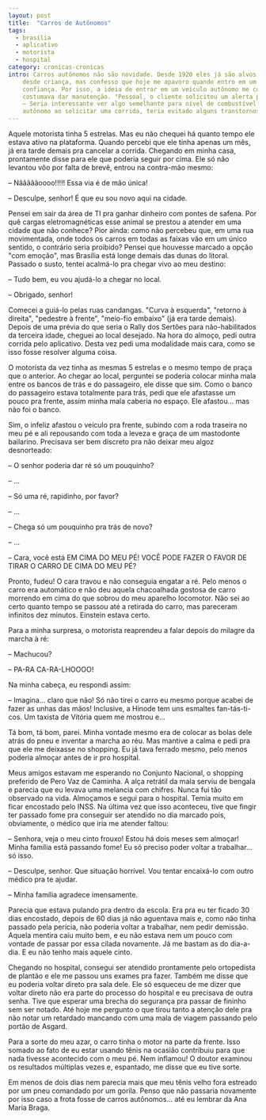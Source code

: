 ```yaml
---
layout: post
title:  "Carros de Autônomos"
tags:
  - brasília
  - aplicativo
  - motorista
  - hospital
category: cronicas-cronicas
intro: Carros autônomos não são novidade. Desde 1920 eles já são alvos de pesquisa e polêmica. Eu sou louco por carros 
    desde criança, mas confesso que hoje me apavoro quando entro em um quatro-rodas cujo motorista não me inspira 
    confiança. Por isso, a ideia de entrar em um veículo autônomo me conforta, exceto quando eu lembro dos sistemas que 
    costumava dar manutenção. "Pessoal, o cliente solicitou um alerta para quando o disco passar de 100% de utilização."
    – Seria interessante ver algo semelhante para nível de combustível. O fato é que se eu fosse atendido por um carro
    autônomo ao solicitar uma corrida, teria evitado alguns transtornos.
---
```


Aquele motorista tinha 5 estrelas. Mas eu não chequei há quanto tempo ele estava ativo na plataforma. Quando percebi que
ele tinha apenas um mês, já era tarde demais pra cancelar a corrida. Chegando em minha casa, prontamente disse para ele
que poderia seguir por cima. Ele só não levantou vôo por falta de brevê, entrou na contra-mão mesmo:

– Nãããããoooo!!!!! Essa via é de mão única!

– Desculpe, senhor! É que eu sou novo aqui na cidade.

Pensei em sair da área de TI pra ganhar dinheiro com pontes de safena. Por quê cargas eletromagnéticas esse animal se 
prestou a atender em uma cidade que não conhece? Pior ainda: como não percebeu que, em uma rua movimentada, onde todos
os carros em todas as faixas vão em um único sentido, o contrário seria proibido? Pensei que houvesse marcado a opção 
"com emoção", mas Brasília está longe demais das dunas do litoral. Passado o susto, tentei acalmá-lo pra chegar vivo ao
meu destino:

– Tudo bem, eu vou ajudá-lo a chegar no local.

– Obrigado, senhor!

Comecei a guiá-lo pelas ruas candangas. "Curva à esquerda", "retorno à direita", "pedestre à frente", "meio-fio embaixo"
(já era tarde demais). Depois de uma prévia do que seria o Rally dos Sertões para não-habilitados da terceira idade, 
cheguei ao local desejado. Na hora do almoço, pedi outra corrida pelo aplicativo. Desta vez pedi uma modalidade mais
cara, como se isso fosse resolver alguma coisa.

O motorista da vez tinha as mesmas 5 estrelas e o mesmo tempo de praça que o anterior. Ao chegar ao local, perguntei se
poderia colocar minha mala entre os bancos de trás e do passageiro, ele disse que sim. Como o banco do passageiro estava
totalmente para trás, pedi que ele afastasse um pouco pra frente, assim minha mala caberia no espaço. Ele afastou... mas
não foi o banco.

Sim, o infeliz afastou o veículo pra frente, subindo com a roda traseira no meu pé e ali repousando com toda a leveza e
graça de um mastodonte bailarino. Precisava ser bem discreto pra não deixar meu algoz desnorteado:

– O senhor poderia dar ré só um pouquinho?

– ...

– Só uma ré, rapidinho, por favor?

– ...

– Chega só um pouquinho pra trás de novo?

– ...

– Cara, você está EM CIMA DO MEU PÉ! VOCÊ PODE FAZER O FAVOR DE TIRAR O CARRO DE CIMA DO MEU PÉ?

Pronto, fudeu! O cara travou e não conseguia engatar a ré. Pelo menos o carro era automático e não deu aquela 
chacoalhada gostosa de carro morrendo em cima do que sobrou do meu aparelho locomotor. Não sei ao certo quanto tempo se
passou até a retirada do carro, mas pareceram infinitos dez minutos. Einstein estava certo.

Para a minha surpresa, o motorista reaprendeu a falar depois do milagre da marcha à ré:

– Machucou?

– PA-RA CA-RA-LHOOOO!

Na minha cabeça, eu respondi assim:

– Imagina... claro que não! Só não tirei o carro eu mesmo porque acabei de fazer as unhas das mãos! Inclusive, a Hinode
tem uns esmaltes fan-tás-ti-cos. Um taxista de Vitória quem me mostrou e...

Tá bom, tá bom, parei. Minha vontade mesmo era de colocar as bolas dele atrás do pneu e inventar a marcha ao réu. Mas 
mantive a calma e pedi pra que ele me deixasse no shopping. Eu já tava ferrado mesmo, pelo menos poderia almoçar antes 
de ir pro hospital.

Meus amigos estavam me esperando no Conjunto Nacional, o shopping preferido de Pero Vaz de Caminha. A alça retrátil da
mala serviu de bengala e parecia que eu levava uma melancia com chifres. Nunca fui tão observado na vida. Almoçamos e 
segui para o hospital. Temia muito em ficar encostado pelo INSS. Na última vez que isso aconteceu, tive que fingir ter
passado fome pra conseguir ser atendido no dia marcado pois, obviamente, o médico que iria me atender faltou:

– Senhora, veja o meu cinto frouxo! Estou há dois meses sem almoçar! Minha família está passando fome! Eu só preciso 
poder voltar a trabalhar... só isso.

– Desculpe, senhor. Que situação horrível. Vou tentar encaixá-lo com outro médico pra te ajudar.

– Minha família agradece imensamente.

Parecia que estava pulando pra dentro da escola. Era pra eu ter ficado 30 dias encostado, depois de 60 dias já não
aguentava mais e, como não tinha passado pela perícia, não poderia voltar a trabalhar, nem pedir demissão. Aquela
mentira caiu muito bem, e eu não estava nem um pouco com vontade de passar por essa cilada novamente. Já me bastam as do
dia-a-dia. E eu não tenho mais aquele cinto.

Chegando no hospital, consegui ser atendido prontamente pelo ortopedista de plantão e ele me passou uns exames pra 
fazer. Também me disse que eu poderia voltar direto pra sala dele. Ele só esqueceu de me dizer que voltar direto não era
parte do processo do hospital e eu precisava de outra senha. Tive que esperar uma brecha do segurança pra passar de 
fininho sem ser notado. Até hoje me pergunto o que tirou tanto a atenção dele pra não notar um retardado mancando com 
uma mala de viagem passando pelo portão de Asgard.

Para a sorte do meu azar, o carro tinha o motor na parte da frente. Isso somado ao fato de eu estar usando tênis na 
ocasião contribuiu para que nada tivesse acontecido com o meu pé. Nem inflamou! O doutor examinou os resultados 
múltiplas vezes e, espantado, me disse que eu tive sorte.

Em menos de dois dias nem parecia mais que meu tênis velho fora estreado por um pneu comandado por um gorila. Penso que 
não passaria novamente por isso caso a frota fosse de carros autônomos... até eu lembrar da Ana Maria Braga.
